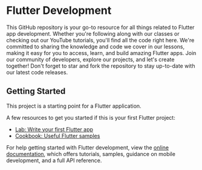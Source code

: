 # Flutter Development

This GitHub repository is your go-to resource for all things related to Flutter app development. Whether you're following along with our classes or checking out our YouTube tutorials, you'll find all the code right here. We're committed to sharing the knowledge and code we cover in our lessons, making it easy for you to access, learn, and build amazing Flutter apps. Join our community of developers, explore our projects, and let's create together! Don't forget to star and fork the repository to stay up-to-date with our latest code releases.

## Getting Started

This project is a starting point for a Flutter application.

A few resources to get you started if this is your first Flutter project:

- [Lab: Write your first Flutter app](https://docs.flutter.dev/get-started/codelab)
- [Cookbook: Useful Flutter samples](https://docs.flutter.dev/cookbook)

For help getting started with Flutter development, view the
[online documentation](https://docs.flutter.dev/), which offers tutorials,
samples, guidance on mobile development, and a full API reference.
